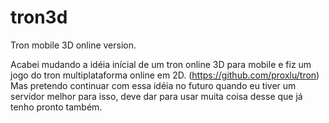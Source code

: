 # tron3d
Tron mobile 3D online version.

Acabei mudando a idéia inícial de um tron online 3D para mobile e fiz um jogo do tron multiplataforma online em 2D. (https://github.com/proxlu/tron) Mas pretendo continuar com essa idéia no futuro quando eu tiver um servidor melhor para isso, deve dar para usar muita coisa desse que já tenho pronto também.
